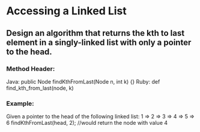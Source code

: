 # Accessing a Linked List

## Design an algorithm that returns the kth to last element in a singly-linked list with only a pointer to the head.

### Method Header:
Java: public Node findKthFromLast(Node n, int k) {}
Ruby: def find_kth_from_last(node, k)

### Example:
Given a pointer to the head of the following linked list: 1 => 2 => 3 => 4 => 5 => 6
findKthFromLast(head, 2); //would return the node with value 4